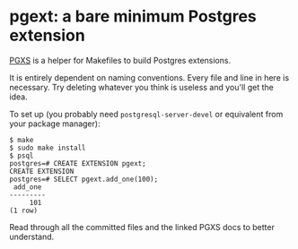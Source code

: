 # pgext: a bare minimum Postgres extension

[PGXS](https://www.postgresql.org/docs/current/extend-pgxs.html) is a
helper for Makefiles to build Postgres extensions.

It is entirely dependent on naming conventions. Every file and line in
here is necessary. Try deleting whatever you think is useless and
you'll get the idea.

To set up (you probably need `postgresql-server-devel` or equivalent
from your package manager):

```
$ make
$ sudo make install
$ psql
postgres=# CREATE EXTENSION pgext;
CREATE EXTENSION
postgres=# SELECT pgext.add_one(100);
 add_one
---------
     101
(1 row)
```

Read through all the committed files and the linked PGXS docs to
better understand.
